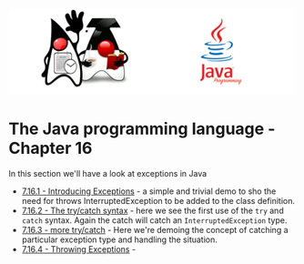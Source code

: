![](/assets/javarepologo.png)

# The Java programming language - Chapter 16

In this section we'll have a look at exceptions in Java

- [7.16.1 - Introducing Exceptions](/src/com/irisida/lang/part07/chapter16/introducingexceptions/App.java) - a simple and trivial demo to sho the need for throws InterruptedException to be added to the class definition.
- [7.16.2 - The try/catch syntax](/src/com/irisida/lang/part07/chapter16/introducingtrycatch/App.java) - here we see the first use of the `try` and `catch` syntax. Again the catch will catch an `InterruptedException` type.
- [7.16.3 - more try/catch](/src/com/irisida/lang/part07/chapter16/moretrycatch/App.java) - Here we're demoing the concept of catching a particular exception type and handling the situation.
- [7.16.4 - Throwing Exceptions]() -